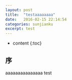 ```yaml
---
layout: post
title:  "testaaaaaaaa"
date:   2016-02-15 22:14:54
categories: sunjianku
excerpt: test
---
```


* content
{:toc}


## 序


aaaaaaaaaaaaaaa  test





